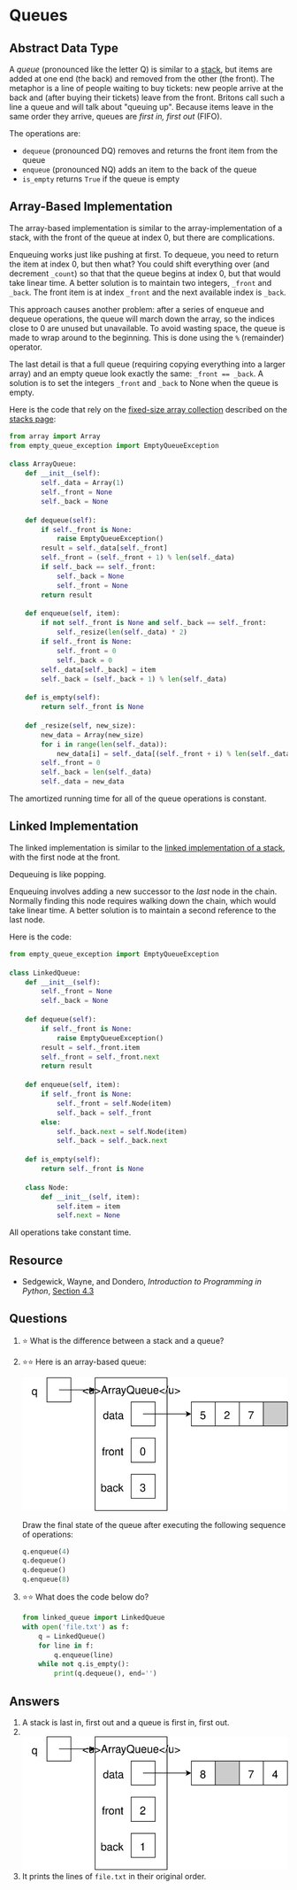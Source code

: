# Queues
## Abstract Data Type

A *queue* (pronounced like the letter Q) is similar to a [stack](stacks.md), but items are added at one end (the back) and removed from the other (the front). The metaphor is a line of people waiting to buy tickets: new people arrive at the back and (after buying their tickets) leave from the front. Britons call such a line a queue and will talk about "queuing up". Because items leave in the same order they arrive, queues are *first in, first out* (FIFO).

The operations are:

- `dequeue` (pronounced DQ) removes and returns the front item from the queue
- `enqueue` (pronounced NQ) adds an item to the back of the queue
- `is_empty` returns `True` if the queue is empty

## Array-Based Implementation
The array-based implementation is similar to the array-implementation of a stack, with the front of the queue at index 0, but there are complications.

Enqueuing works just like pushing at first. To dequeue, you need to return the item at index 0, but then what? You could shift everything over (and decrement `_count`) so that that the queue begins at index 0, but that would take linear time. A better solution is to maintain two integers, `_front` and `_back`. The front item is at index `_front` and the next available index is `_back`.

This approach causes another problem: after a series of enqueue and dequeue operations, the queue will march down the array, so the indices close to 0 are unused but unavailable. To avoid wasting space, the queue is made to wrap around to the beginning. This is done using the `%` (remainder) operator.

The last detail is that a full queue (requiring copying everything into a larger array) and an empty queue look exactly the same: `_front == _back`. A solution is to set the integers `_front` and `_back` to None when the queue is empty.

Here is the code that rely on the [fixed-size array collection](stacks.md#fixed-size-array) described on the [stacks page](stacks.md):

```python
from array import Array
from empty_queue_exception import EmptyQueueException

class ArrayQueue:
    def __init__(self):
        self._data = Array(1)
        self._front = None
        self._back = None

    def dequeue(self):
        if self._front is None:
            raise EmptyQueueException()
        result = self._data[self._front]
        self._front = (self._front + 1) % len(self._data)
        if self._back == self._front:
            self._back = None
            self._front = None
        return result

    def enqueue(self, item):
        if not self._front is None and self._back == self._front:
            self._resize(len(self._data) * 2)
        if self._front is None:
            self._front = 0
            self._back = 0
        self._data[self._back] = item
        self._back = (self._back + 1) % len(self._data)

    def is_empty(self):
        return self._front is None

    def _resize(self, new_size):
        new_data = Array(new_size)
        for i in range(len(self._data)):
            new_data[i] = self._data[(self._front + i) % len(self._data)]
	    self._front = 0
        self._back = len(self._data)
	    self._data = new_data
```

The amortized running time for all of the queue operations is constant.

## Linked Implementation
The linked implementation is similar to the [linked implementation of a stack](stacks.md#linked-implementation), with the first node at the front.

Dequeuing is like popping.

Enqueuing involves adding a new successor to the *last* node in the chain. Normally finding this node requires walking down the chain, which would take linear time. A better solution is to maintain a second reference to the last node.

Here is the code:

```python
from empty_queue_exception import EmptyQueueException

class LinkedQueue:
    def __init__(self):
        self._front = None
        self._back = None

    def dequeue(self):
        if self._front is None:
            raise EmptyQueueException()
        result = self._front.item
        self._front = self._front.next
        return result

    def enqueue(self, item):
        if self._front is None:
            self._front = self.Node(item)
            self._back = self._front
        else:
            self._back.next = self.Node(item)
            self._back = self._back.next

    def is_empty(self):
        return self._front is None

    class Node:
        def __init__(self, item):
            self.item = item
            self.next = None
```

All operations take constant time.

## Resource
- Sedgewick, Wayne, and Dondero, *Introduction to Programming in Python*, [Section 4.3](https://introcs.cs.princeton.edu/python/43stack/)

## Questions
1. :star: What is the difference between a stack and a queue?
1. :star::star: Here is an array-based queue:

    ![q is an array-based queue. The data array contains 5, 2, 7, and an unused cell. Front is 0 and back is 3.](array_queue_example.svg)
    
    Draw the final state of the queue after executing the following sequence of operations:
    ```python
    q.enqueue(4)
    q.dequeue()
    q.dequeue()
    q.enqueue(8)
    ```
1. :star::star: What does the code below do?
    ```python
    from linked_queue import LinkedQueue
    with open('file.txt') as f:
        q = LinkedQueue()
        for line in f:
            q.enqueue(line)
        while not q.is_empty():
            print(q.dequeue(), end='')
    ```

## Answers
1. A stack is last in, first out and a queue is first in, first out.
1. &nbsp;
    ![q is an array-based queue. The data array contains 8, an unused cell, 7, and 4. Front is 2 and back is 1.](array_queue_after.svg)
1. It prints the lines of `file.txt` in their original order.
